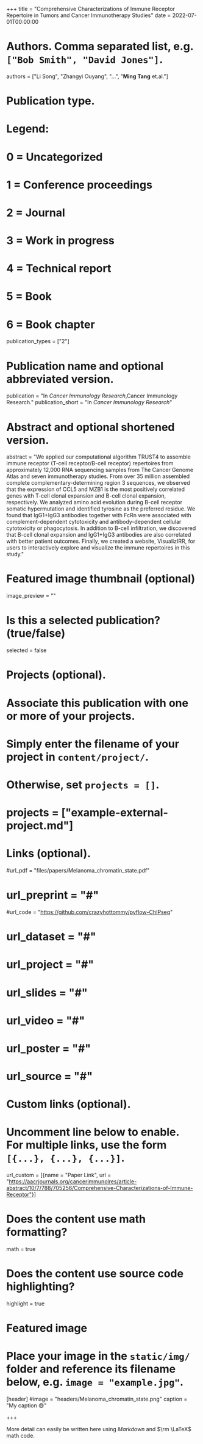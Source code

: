 +++
title = "Comprehensive Characterizations of Immune Receptor Repertoire in Tumors and Cancer Immunotherapy Studies"
date = 2022-07-01T00:00:00

# Authors. Comma separated list, e.g. `["Bob Smith", "David Jones"]`.
authors = ["Li Song", "Zhangyi Ouyang", "...", "**Ming Tang** et.al."]

# Publication type.
# Legend:
# 0 = Uncategorized
# 1 = Conference proceedings
# 2 = Journal
# 3 = Work in progress
# 4 = Technical report
# 5 = Book
# 6 = Book chapter
publication_types = ["2"]

# Publication name and optional abbreviated version.
publication = "In *Cancer Immunology Research*,Cancer Immunology Research."
publication_short = "In *Cancer Immunology Research*"
# Abstract and optional shortened version.
abstract = "We applied our computational algorithm TRUST4 to assemble immune receptor (T-cell receptor/B-cell receptor) repertoires from approximately 12,000 RNA sequencing samples from The Cancer Genome Atlas and seven immunotherapy studies. From over 35 million assembled complete complementary-determining region 3 sequences, we observed that the expression of CCL5 and MZB1 is the most positively correlated genes with T-cell clonal expansion and B-cell clonal expansion, respectively. We analyzed amino acid evolution during B-cell receptor somatic hypermutation and identified tyrosine as the preferred residue. We found that IgG1+IgG3 antibodies together with FcRn were associated with complement-dependent cytotoxicity and antibody-dependent cellular cytotoxicity or phagocytosis. In addition to B-cell infiltration, we discovered that B-cell clonal expansion and IgG1+IgG3 antibodies are also correlated with better patient outcomes. Finally, we created a website, VisualizIRR, for users to interactively explore and visualize the immune repertoires in this study."

# Featured image thumbnail (optional)
image_preview = ""

# Is this a selected publication? (true/false)
selected = false

# Projects (optional).
#   Associate this publication with one or more of your projects.
#   Simply enter the filename of your project in `content/project/`.
#   Otherwise, set `projects = []`.
# projects = ["example-external-project.md"]

# Links (optional).
#url_pdf = "files/papers/Melanoma_chromatin_state.pdf"
# url_preprint = "#"
#url_code = "https://github.com/crazyhottommy/pyflow-ChIPseq"
# url_dataset = "#"
# url_project = "#"
# url_slides = "#"
# url_video = "#"
# url_poster = "#"
# url_source = "#"

# Custom links (optional).
#   Uncomment line below to enable. For multiple links, use the form `[{...}, {...}, {...}]`.
url_custom = [{name = "Paper Link", url = "https://aacrjournals.org/cancerimmunolres/article-abstract/10/7/788/705256/Comprehensive-Characterizations-of-Immune-Receptor"}]

# Does the content use math formatting?
math = true

# Does the content use source code highlighting?
highlight = true

# Featured image
# Place your image in the `static/img/` folder and reference its filename below, e.g. `image = "example.jpg"`.
[header]
#image = "headers/Melanoma_chromatin_state.png"
caption = "My caption :smile:"

+++

More detail can easily be written here using *Markdown* and $\rm \LaTeX$ math code.
